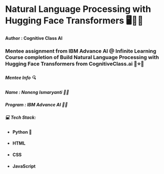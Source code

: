 # Natural Language Processing with Hugging Face Transformers 🖥️🤖✨

#### Author : Cognitive Class AI

### Mentee assignment from IBM Advance AI @ Infinite Learning Course completion of Build Natural Language Processing with Hugging Face Transformers from CognitiveClass.ai 🌟⭐🔥

##### Mentee Info 🔍

##### Name : Noneng Ismaryanti 🦋✨

##### Program : IBM Advance AI 🤖🤖

##### 💻 Tech Stack:
- #### Python 🐍
- #### HTML
- #### CSS
- #### JavaScript
